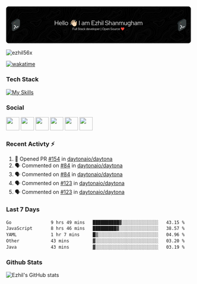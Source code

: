 ![Header](./header.png)

<p align="left"> <img src="https://komarev.com/ghpvc/?username=ezhil56x&label=Profile%20views&color=0e75b6&style=flat" alt="ezhil56x" /> </p>

[![wakatime](https://wakatime.com/badge/user/e780b5d2-6a76-4fde-a594-4ff159327ad3.svg)](https://wakatime.com/@e780b5d2-6a76-4fde-a594-4ff159327ad3)

### Tech Stack

[![My Skills](https://skillicons.dev/icons?i=c,cpp,py,java,kotlin,js,php,html,css,bootstrap,react,ts,nextjs,jquery,flask,nodejs,express,mysql,postgres,mongodb,docker,aws,firebase,vercel,cloudflare,jenkins,nginx,figma&theme=dark&perline=15)](https://skillicons.dev)

### Social

<p align="left">
	<a href="https://discord.com/users/ezhil56x" target="_blank" rel="noreferrer"
		><img
			src="https://skillicons.dev/icons?i=discord&theme=dark"
			width="36"
			height="36"
	/></a>
	<a href="https://www.github.com/ezhil56x" target="_blank" rel="noreferrer"
		><img
			src="https://skillicons.dev/icons?i=github&theme=dark"
			width="36"
			height="36"
	/></a>
	<a href="https://git.selfmade.ninja/ezhil930" target="_blank" rel="noreferrer"
		><img
			src="https://skillicons.dev/icons?i=git&theme=dark"
			width="36"
			height="36"
	/></a>
	<a href="http://www.instagram.com/ezhil56x" target="_blank" rel="noreferrer"
		><img
			src="https://skillicons.dev/icons?i=instagram&theme=dark"
			width="36"
			height="36"
	/></a>
	<a
		href="https://www.linkedin.com/in/ezhilshanmugham"
		target="_blank"
		rel="noreferrer"
		><img
			src="https://skillicons.dev/icons?i=linkedin&theme=dark"
			width="36"
			height="36"
	/></a>
	<a href="https://www.twitter.com/ezhil56x" target="_blank" rel="noreferrer"
		><img
			src="https://skillicons.dev/icons?i=twitter&theme=dark"
			width="36"
			height="36"
	/></a>
</p>


### Recent Activty ⚡

<!--START_SECTION:activity-->
1. 💪 Opened PR [#154](https://github.com/daytonaio/daytona/pull/154) in [daytonaio/daytona](https://github.com/daytonaio/daytona)
2. 🗣 Commented on [#84](https://github.com/daytonaio/daytona/issues/84#issuecomment-1986854417) in [daytonaio/daytona](https://github.com/daytonaio/daytona)
3. 🗣 Commented on [#84](https://github.com/daytonaio/daytona/issues/84#issuecomment-1986796533) in [daytonaio/daytona](https://github.com/daytonaio/daytona)
4. 🗣 Commented on [#123](https://github.com/daytonaio/daytona/pull/123#issuecomment-1986142317) in [daytonaio/daytona](https://github.com/daytonaio/daytona)
5. 🗣 Commented on [#123](https://github.com/daytonaio/daytona/pull/123#issuecomment-1985611244) in [daytonaio/daytona](https://github.com/daytonaio/daytona)

<!--END_SECTION:activity-->

### Last 7 Days

<!--START_SECTION:waka-->

```txt
Go               9 hrs 49 mins   ██████████▓░░░░░░░░░░░░░░   43.15 %
JavaScript       8 hrs 46 mins   █████████▓░░░░░░░░░░░░░░░   38.57 %
YAML             1 hr 7 mins     █▒░░░░░░░░░░░░░░░░░░░░░░░   04.96 %
Other            43 mins         ▓░░░░░░░░░░░░░░░░░░░░░░░░   03.20 %
Java             43 mins         ▓░░░░░░░░░░░░░░░░░░░░░░░░   03.19 %
```

<!--END_SECTION:waka-->

### Github Stats

![Ezhil's GitHub stats](https://github-readme-stats.vercel.app/api?username=ezhil56x&theme=dark&show_icons=true)
